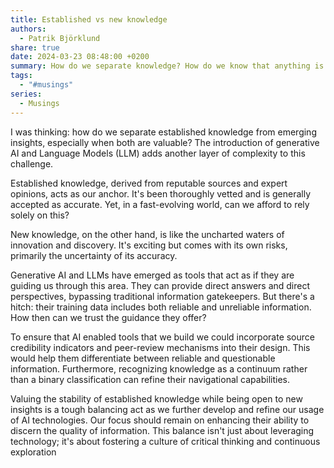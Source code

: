 ```yaml
---
title: Established vs new knowledge
authors:
  - Patrik Björklund
share: true
date: 2024-03-23 08:48:00 +0200
summary: How do we separate knowledge? How do we know that anything is correct?
tags:
  - "#musings"
series:
  - Musings
---
```

I was thinking: how do we separate established knowledge from emerging insights, especially when both are valuable? The introduction of generative AI and Language Models (LLM) adds another layer of complexity to this challenge. 

Established knowledge, derived from reputable sources and expert opinions, acts as our anchor. It's been thoroughly vetted and is generally accepted as accurate. Yet, in a fast-evolving world, can we afford to rely solely on this? 

New knowledge, on the other hand, is like the uncharted waters of innovation and discovery. It's exciting but comes with its own risks, primarily the uncertainty of its accuracy. 

Generative AI and LLMs have emerged as tools that act as if they are guiding us through this area. They can provide direct answers and direct perspectives, bypassing traditional information gatekeepers. But there's a hitch: their training data includes both reliable and unreliable information. How then can we trust the guidance they offer?

To ensure that AI enabled tools that we build we could incorporate source credibility indicators and peer-review mechanisms into their design. This would help them differentiate between reliable and questionable information. Furthermore, recognizing knowledge as a continuum rather than a binary classification can refine their navigational capabilities.

Valuing the stability of established knowledge while being open to new insights is a tough balancing act as we further develop and refine our usage of AI technologies. Our focus should remain on enhancing their ability to discern the quality of information. This balance isn't just about leveraging technology; it's about fostering a culture of critical thinking and continuous exploration
